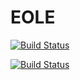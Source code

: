 EOLE
=============


[![Build Status](https://img.shields.io/travis/rust-lang/rust.svg)](https://travis-ci.org/leojullerot/Regate)

[![Build Status](https://img.shields.io/appveyor/ci/gruntjs/grunt.svg)](https://ci.appveyor.com/project/leojullerot/regate)